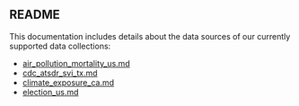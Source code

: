 ## README

This documentation includes details about the data sources of our currently supported data collections:

- [air_pollution_mortality_us.md](docs_air_pollution_mortality_us.md)
- [cdc_atsdr_svi_tx.md](docs_cdc_atsdr_svi_tx.md)
- [climate_exposure_ca.md](docs_climate_exposure_ca.md)
- [election_us.md](docs_election_us.md)


